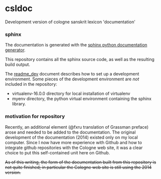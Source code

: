 # csldoc
Development version of cologne sanskrit lexicon 'documentation'


### sphinx
The documentation is generated with the [sphinx python documentation generator](http://www.sphinx-doc.org/en/master/).

This repository contains all the sphinx source code, as well as the resulting build output.

The [readme_dev](https://github.com/sanskrit-lexicon/csldoc/blob/master/readme_dev.md) document describes how to
set up a development environment.  Some pieces of the development environment are *not* included in the repository:
* virtualenv-16.0.0 directory for local installation of virtualenv
* myenv directory, the python virtual environment containing the sphinx library.

### motivation for repository
Recently, an additional element  (@fxru translation of Grassman preface) arose and needed to be added to the
documentation.  The original development of the documentation (2014) existed only on my local
computer.  Since I now have more experience with Github and how to integrate github repositories with the
Cologne web site, it was a clear choice to put this self-contained unit here on Github.

~~As of this writing,  the form of the documentation built from this repository is not quite finished; in particular
the Cologne web site is still using the 2014 version.~~
